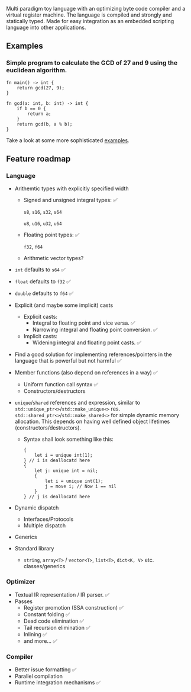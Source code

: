 
Multi paradigm toy language with an optimizing byte code compiler and a virtual register machine.
The language is compiled and strongly and statically typed. 
Made for easy integration as an embedded scripting language into other applications. 

## Examples
### Simple program to calculate the GCD of 27 and 9 using the euclidean algorithm. 
    fn main() -> int {
        return gcd(27, 9);
    }
    
    fn gcd(a: int, b: int) -> int {
        if b == 0 {
            return a;        
        }
        return gcd(b, a % b);
    }

Take a look at some more sophisticated [examples](examples/).

## Feature roadmap

### Language
- Arithemtic types with explicitly specified width
    - Signed and unsigned integral types: ✅
        
        `s8`, `s16`, `s32`, `s64`

        `u8`, `u16`, `u32`, `u64`

    - Floating point types: ✅ 

        `f32`, `f64` 

    - Arithmetic vector types?

- `int` defaults to `s64` ✅
- `float` defaults to `f32` ✅
- `double` defaults to `f64` ✅
- Explicit (and maybe some implicit) casts
    - Explicit casts: 
        - Integral to floating point and vice versa. ✅
        - Narrowing integral and floating point conversion. ✅
    - Implicit casts:
        - Widening integral and floating point casts. ✅
- Find a good solution for implementing references/pointers in the language that is powerful but not harmful ✅
- Member functions (also depend on references in a way) ✅
    - Uniform function call syntax ✅
    - Constructors/destructors
    
- `unique`/`shared` references and expression, similar to `std::unique_ptr<>`/`std::make_unique<>` res. `std::shared_ptr<>`/`std::make_shared<>` for simple dynamic memory allocation. This depends on having well defined object lifetimes (constructors/destructors).
    - Syntax shall look something like this:
        ```
        {
            let i = unique int(1);
        } // i is deallocatd here
        {
            let j: unique int = nil;
            {
                let i = unique int(1);
                j = move i; // Now i == nil
            }
        } // j is deallocatd here
        ```
    
- Dynamic dispatch
    - Interfaces/Protocols
    - Multiple dispatch

- Generics 
- Standard library
    - `string`, `array<T>` / `vector<T>`, `list<T>`, `dict<K, V>` etc. classes/generics

### Optimizer
- Textual IR representation / IR parser. ✅
- Passes
    - Register promotion (SSA construction) ✅
    - Constant folding ✅
    - Dead code elimination ✅
    - Tail recursion elimination ✅
    - Inlining ✅
    - and more... ✅

### Compiler

- Better issue formatting ✅
- Parallel compilation
- Runtime integration mechanisms ✅

